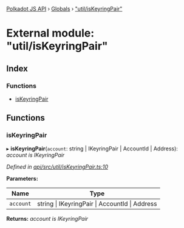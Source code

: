 [Polkadot JS API](../README.md) › [Globals](../globals.md) › ["util/isKeyringPair"](_util_iskeyringpair_.md)

# External module: "util/isKeyringPair"

## Index

### Functions

* [isKeyringPair](_util_iskeyringpair_.md#iskeyringpair)

## Functions

###  isKeyringPair

▸ **isKeyringPair**(`account`: string | IKeyringPair | AccountId | Address): *account is IKeyringPair*

*Defined in [api/src/util/isKeyringPair.ts:10](https://github.com/polkadot-js/api/blob/eeb8d20e58/packages/api/src/util/isKeyringPair.ts#L10)*

**Parameters:**

Name | Type |
------ | ------ |
`account` | string &#124; IKeyringPair &#124; AccountId &#124; Address |

**Returns:** *account is IKeyringPair*
